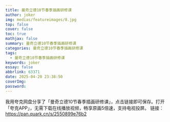 ```yaml
---
title: 曼奇立德10节春季插画研修课
author: joker
img: medias/featureimages/8.jpg
top: false
cover: false
toc: true
mathjax: false
summary: 曼奇立德10节春季插画研修课
categories: 曼奇立德10节春季插画研修课
tags:
  - 曼奇立德10节春季插画研修课
keywords: joker
essay: false
abbrlink: 63371
date: 2025-04-20 23:38:50
coverImg:
password:
---
```


我用夸克网盘分享了「曼奇立德10节春季插画研修课」，点击链接即可保存。打开「夸克APP」，无需下载在线播放视频，畅享原画5倍速，支持电视投屏。
链接：https://pan.quark.cn/s/2550899e76b2
